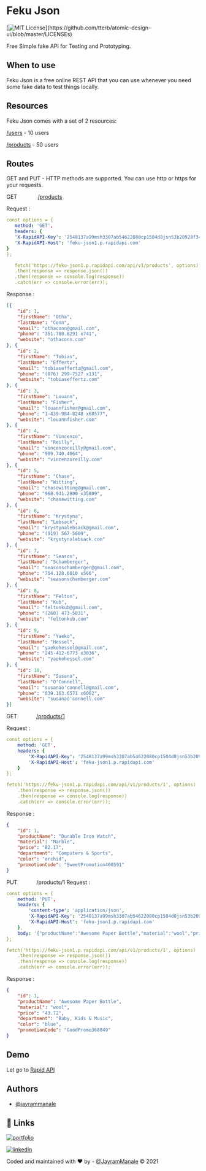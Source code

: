 
# Feku Json

[![MIT License](https://img.shields.io/apm/l/atomic-design-ui.svg?)](https://github.com/tterb/atomic-design-ui/blob/master/LICENSEs)


Free Simple fake API for Testing and Prototyping.

## When to use
Feku Json is a free online REST API that you can use whenever you need some fake data to test things locally.

## Resources
Feku Json comes with a set of 2 resources:

[/users](https://rapidapi.com/jaymanale29/api/feku-json1) - 10 users

[/products](https://rapidapi.com/jaymanale29/api/feku-json1) - 50 users

## Routes
GET and PUT - HTTP methods are supported. You can use http or https for your requests.

GET    &emsp;&emsp; &emsp;    [/products](https://fekujson.herokuapp.com/api/v1/products)

Request :
 ```yaml
 const options = {
    method: 'GET',
    headers: {
    'X-RapidAPI-Key': '2548137a99msh3307ab54622080cp1504d8jsn53b20928f346',
    'X-RapidAPI-Host': 'feku-json1.p.rapidapi.com'
}
};

    fetch('https://feku-json1.p.rapidapi.com/api/v1/products', options)
    .then(response => response.json())
    .then(response => console.log(response))
    .catch(err => console.error(err));
 ```
Response :
```json
[{
	"id": 1,
	"firstName": "Otha",
	"lastName": "Conn",
	"email": "othaconn@gmail.com",
	"phone": "351.780.8291 x741",
	"website": "othaconn.com"
}, {
	"id": 2,
	"firstName": "Tobias",
	"lastName": "Effertz",
	"email": "tobiaseffertz@gmail.com",
	"phone": "(076) 299-7527 x131",
	"website": "tobiaseffertz.com"
}, {
	"id": 3,
	"firstName": "Louann",
	"lastName": "Fisher",
	"email": "louannfisher@gmail.com",
	"phone": "1-439-984-8248 x68577",
	"website": "louannfisher.com"
}, {
	"id": 4,
	"firstName": "Vincenzo",
	"lastName": "Reilly",
	"email": "vincenzoreilly@gmail.com",
	"phone": "909.740.4064",
	"website": "vincenzoreilly.com"
}, {
	"id": 5,
	"firstName": "Chase",
	"lastName": "Witting",
	"email": "chasewitting@gmail.com",
	"phone": "968.941.2800 x35809",
	"website": "chasewitting.com"
}, {
	"id": 6,
	"firstName": "Krystyna",
	"lastName": "Lebsack",
	"email": "krystynalebsack@gmail.com",
	"phone": "(919) 567-5609",
	"website": "krystynalebsack.com"
}, {
	"id": 7,
	"firstName": "Season",
	"lastName": "Schamberger",
	"email": "seasonschamberger@gmail.com",
	"phone": "754.128.6010 x566",
	"website": "seasonschamberger.com"
}, {
	"id": 8,
	"firstName": "Felton",
	"lastName": "Kub",
	"email": "feltonkub@gmail.com",
	"phone": "(260) 473-5031",
	"website": "feltonkub.com"
}, {
	"id": 9,
	"firstName": "Yaeko",
	"lastName": "Hessel",
	"email": "yaekohessel@gmail.com",
	"phone": "245-412-6773 x3036",
	"website": "yaekohessel.com"
}, {
	"id": 10,
	"firstName": "Susana",
	"lastName": "O'Connell",
	"email": "susanao'connell@gmail.com",
	"phone": "039.163.6571 x6062",
	"website": "susanao'connell.com"
}]
```

GET    &emsp;&emsp;&emsp;    [/products/1](https://fekujson.herokuapp.com/api/v1/products/1)

Request :
```yaml
const options = {
	method: 'GET',
	headers: {
		'X-RapidAPI-Key': '2548137a99msh3307ab54622080cp1504d8jsn53b20928f346',
		'X-RapidAPI-Host': 'feku-json1.p.rapidapi.com'
	}
};

fetch('https://feku-json1.p.rapidapi.com/api/v1/products/1', options)
	.then(response => response.json())
	.then(response => console.log(response))
	.catch(err => console.error(err));
```
Response :

```json
{
	"id": 1,
	"productName": "Durable Iron Watch",
	"material": "Marble",
	"price": "82.17",
	"department": "Computers & Sports",
	"color": "orchid",
	"promotionCode": "SweetPromotion460591"
}
```

PUT    &emsp;&emsp;&emsp;     /products/1
Request :
```yaml
const options = {
	method: 'PUT',
	headers: {
		'content-type': 'application/json',
		'X-RapidAPI-Key': '2548137a99msh3307ab54622080cp1504d8jsn53b20928f346',
		'X-RapidAPI-Host': 'feku-json1.p.rapidapi.com'
	},
	body: '{"productName":"Awesome Paper Bottle","material":"wool","price":"43.72","department":"Baby, Kids & Music","color":"blue","promotionCode":"GoodPromo368049"}'
};

fetch('https://feku-json1.p.rapidapi.com/api/v1/products/1', options)
	.then(response => response.json())
	.then(response => console.log(response))
	.catch(err => console.error(err));
```

Response :
```json
{
	"id": 1,
	"productName": "Awesome Paper Bottle",
	"material": "wool",
	"price": "43.72",
	"department": "Baby, Kids & Music",
	"color": "blue",
	"promotionCode": "GoodPromo368049"
}
```
## Demo

Let go to [Rapid API](https://rapidapi.com/jaymanale29/api/feku-json1/)

## Authors

- [@jayrammanale](https://github.com/jaymanale)


## 🔗 Links
[![portfolio](https://img.shields.io/badge/my_portfolio-000?style=for-the-badge&logo=ko-fi&logoColor=white)](https://www.jayrammanale.com/)

[![linkedin](https://img.shields.io/badge/linkedin-0A66C2?style=for-the-badge&logo=linkedin&logoColor=white)](https://www.linkedin.com/in/jayram-manale/)


Coded and maintained with ❤️ by - [@JayramManale](https://www.jayrammanale.com/)
© 2021
